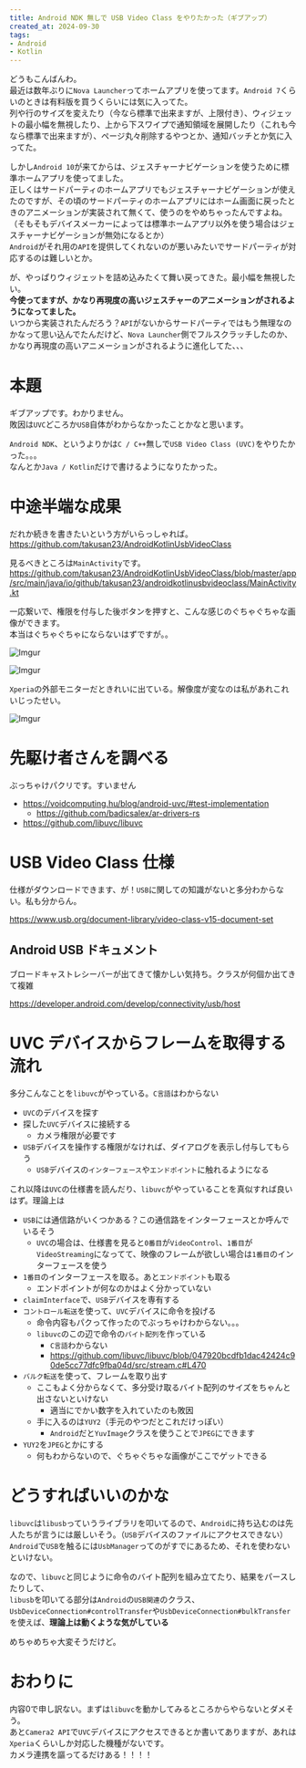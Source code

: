 ```yaml
---
title: Android NDK 無しで USB Video Class をやりたかった（ギブアップ）
created_at: 2024-09-30
tags:
- Android
- Kotlin
---
```

どうもこんばんわ。  
最近は数年ぶりに`Nova Launcher`ってホームアプリを使ってます。`Android 7`くらいのときは有料版を買うくらいには気に入ってた。  
列や行のサイズを変えたり（今なら標準で出来ますが、上限付き）、ウィジェットの最小幅を無視したり、上から下スワイプで通知領域を展開したり（これも今なら標準で出来ますが）、ページ丸々削除するやつとか、通知バッチとか気に入ってた。

しかし`Android 10`が来てからは、ジェスチャーナビゲーションを使うために標準ホームアプリを使ってました。  
正しくはサードパーティのホームアプリでもジェスチャーナビゲーションが使えたのですが、その頃のサードパーティのホームアプリにはホーム画面に戻ったときのアニメーションが実装されて無くて、使うのをやめちゃったんですよね。（そもそもデバイスメーカーによっては標準ホームアプリ以外を使う場合はジェスチャーナビゲーションが無効になるとか）  
`Android`がそれ用の`API`を提供してくれないのが悪いみたいでサードパーティが対応するのは難しいとか。

が、やっぱりウィジェットを詰め込みたくて舞い戻ってきた。最小幅を無視したい。  
**今使ってますが、かなり再現度の高いジェスチャーのアニメーションがされるようになってました。**  
いつから実装されたんだろう？`API`がないからサードパーティではもう無理なのかなって思い込んでたんだけど、`Nova Launcher`側でフルスクラッチしたのか、かなり再現度の高いアニメーションがされるように進化してた、、、  

# 本題
ギブアップです。わかりません。  
敗因は`UVC`どころか`USB`自体がわからなかったことかなと思います。  

`Android NDK`、というよりかは`C / C++`無しで`USB Video Class (UVC)`をやりたかった。。。  
なんとか`Java / Kotlin`だけで書けるようになりたかった。

# 中途半端な成果
だれか続きを書きたいという方がいらっしゃれば。  
https://github.com/takusan23/AndroidKotlinUsbVideoClass

見るべきところは`MainActivity`です。  
https://github.com/takusan23/AndroidKotlinUsbVideoClass/blob/master/app/src/main/java/io/github/takusan23/androidkotlinusbvideoclass/MainActivity.kt

一応繋いで、権限を付与した後ボタンを押すと、こんな感じのぐちゃぐちゃな画像ができます。  
本当はぐちゃぐちゃにならないはずですが。。

![Imgur](https://i.imgur.com/sUJYbC1.png)

![Imgur](https://i.imgur.com/7CbPh4q.png)

`Xperia`の外部モニターだときれいに出ている。解像度が変なのは私があれこれいじったせい。  

![Imgur](https://i.imgur.com/HKjDS1i.png)

# 先駆け者さんを調べる
ぶっちゃけパクリです。すいません

- https://voidcomputing.hu/blog/android-uvc/#test-implementation
    - https://github.com/badicsalex/ar-drivers-rs
- https://github.com/libuvc/libuvc

# USB Video Class 仕様
仕様がダウンロードできます、が！`USB`に関しての知識がないと多分わからない。私も分からん。

https://www.usb.org/document-library/video-class-v15-document-set

## Android USB ドキュメント
ブロードキャストレシーバーが出てきて懐かしい気持ち。クラスが何個か出てきて複雑

https://developer.android.com/develop/connectivity/usb/host

# UVC デバイスからフレームを取得する流れ
多分こんなことを`libuvc`がやっている。`C言語`はわからない

- `UVC`のデバイスを探す
- 探した`UVC`デバイスに接続する
    - カメラ権限が必要です
- `USB`デバイスを操作する権限がなければ、ダイアログを表示し付与してもらう
    - `USB`デバイスの`インターフェース`や`エンドポイント`に触れるようになる

これ以降は`UVC`の仕様書を読んだり、`libuvc`がやっていることを真似すれば良いはず。理論上は

- `USB`には通信路がいくつかある？この通信路をインターフェースとか呼んでいるそう
    - `UVC`の場合は、仕様書を見ると`0番目`が`VideoControl`、`1番目`が`VideoStreaming`になってて、映像のフレームが欲しい場合は`1番目`のインターフェースを使う
- `1番目`のインターフェースを取る。あと`エンドポイント`も取る
    - エンドポイントが何なのかはよく分かっていない
- `claimInterface`で、`USB`デバイスを専有する
- `コントロール転送`を使って、`UVC`デバイスに命令を投げる
    - 命令内容もパクって作ったのでぶっちゃけわからない。。。
    - `libuvc`のこの辺で命令の`バイト配列`を作っている
        - `C言語`わからない
        - https://github.com/libuvc/libuvc/blob/047920bcdfb1dac42424c90de5cc77dfc9fba04d/src/stream.c#L470
- `バルク転送`を使って、フレームを取り出す
    - ここもよく分からなくて、多分受け取るバイト配列のサイズをちゃんと出さないといけない
        - 適当にでかい数字を入れていたのも敗因
    - 手に入るのは`YUY2`（手元のやつだとこれだけっぽい）
        - `Android`だと`YuvImage`クラスを使うことで`JPEG`にできます
- `YUY2`を`JPEG`とかにする
    - 何もわからないので、ぐちゃぐちゃな画像がここでゲットできる

# どうすればいいのかな
`libuvc`は`libusb`っていうライブラリを叩いてるので、`Android`に持ち込むのは先人たちが言うには厳しいそう。（`USB`デバイスのファイルにアクセスできない）  
`Android`で`USB`を触るには`UsbManager`ってのがすでにあるため、それを使わないといけない。

なので、`libuvc`と同じように命令のバイト配列を組み立てたり、結果をパースしたりして、  
`libusb`を叩いてる部分は`Android`の`USB関連`のクラス、`UsbDeviceConnection#controlTransfer`や`UsbDeviceConnection#bulkTransfer`を使えば、**理論上は動くような気がしている**

めちゃめちゃ大変そうだけど。

# おわりに
内容0で申し訳ない。まずは`libuvc`を動かしてみるところからやらないとダメそう。  
あと`Camera2 API`で`UVC`デバイスにアクセスできるとか書いてありますが、あれは`Xperia`くらいしか対応した機種がないです。  
カメラ連携を謳ってるだけある！！！！